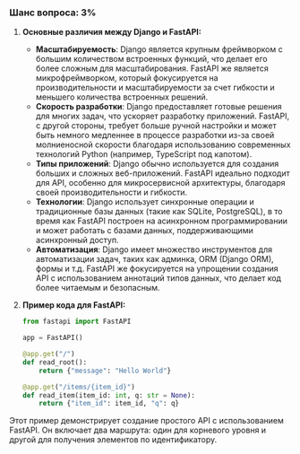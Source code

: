 ### Шанс вопроса: 3%

1. **Основные различия между Django и FastAPI:**
   - **Масштабируемость**: Django является крупным фреймворком с большим количеством встроенных функций, что делает его более сложным для масштабирования. FastAPI же является микрофреймворком, который фокусируется на производительности и масштабируемости за счет гибкости и меньшего количества встроенных решений.
   - **Скорость разработки**: Django предоставляет готовые решения для многих задач, что ускоряет разработку приложений. FastAPI, с другой стороны, требует больше ручной настройки и может быть немного медленнее в процессе разработки из-за своей молниеносной скорости благодаря использованию современных технологий Python (например, TypeScript под капотом).
   - **Типы приложений**: Django обычно используется для создания больших и сложных веб-приложений. FastAPI идеально подходит для API, особенно для микросервисной архитектуры, благодаря своей производительности и гибкости.
   - **Технологии**: Django использует синхронные операции и традиционные базы данных (такие как SQLite, PostgreSQL), в то время как FastAPI построен на асинхронном программировании и может работать с базами данных, поддерживающими асинхронный доступ.
   - **Автоматизация**: Django имеет множество инструментов для автоматизации задач, таких как админка, ORM (Django ORM), формы и т.д. FastAPI же фокусируется на упрощении создания API с использованием аннотаций типов данных, что делает код более читаемым и безопасным.

2. **Пример кода для FastAPI:**
   ```python
   from fastapi import FastAPI

   app = FastAPI()

   @app.get("/")
   def read_root():
       return {"message": "Hello World"}

   @app.get("/items/{item_id}")
   def read_item(item_id: int, q: str = None):
       return {"item_id": item_id, "q": q}
   ```

Этот пример демонстрирует создание простого API с использованием FastAPI. Он включает два маршрута: один для корневого уровня и другой для получения элементов по идентификатору.